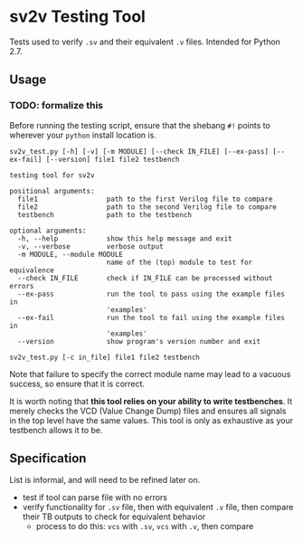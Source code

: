 # sv2v Testing Tool
Tests used to verify `.sv` and their equivalent `.v` files.
Intended for Python 2.7.

## Usage
### TODO: formalize this
Before running the testing script, ensure that the shebang `#!` points to
wherever your `python` install location is.
```
sv2v_test.py [-h] [-v] [-m MODULE] [--check IN_FILE] [--ex-pass] [--ex-fail] [--version] file1 file2 testbench

testing tool for sv2v

positional arguments:
  file1                 path to the first Verilog file to compare
  file2                 path to the second Verilog file to compare
  testbench             path to the testbench

optional arguments:
  -h, --help            show this help message and exit
  -v, --verbose         verbose output
  -m MODULE, --module MODULE
                        name of the (top) module to test for equivalence
  --check IN_FILE       check if IN_FILE can be processed without errors
  --ex-pass             run the tool to pass using the example files in
                        'examples'
  --ex-fail             run the tool to fail using the example files in
                        'examples'
  --version             show program's version number and exit

sv2v_test.py [-c in_file] file1 file2 testbench
```

Note that failure to specify the correct module name may lead to a vacuous
success, so ensure that it is correct.

It is worth noting that **this tool relies on your ability to write
testbenches**. It merely checks the VCD (Value Change Dump) files and ensures
all signals in the top level have the same values. This tool is only as
exhaustive as your testbench allows it to be.

## Specification
List is informal, and will need to be refined later on.
- test if tool can parse file with no errors
- verify functionality for `.sv` file, then with equivalent `.v` file, then
  compare their TB outputs to check for equivalent behavior
    - process to do this: `vcs` with `.sv`, `vcs` with `.v`, then compare
